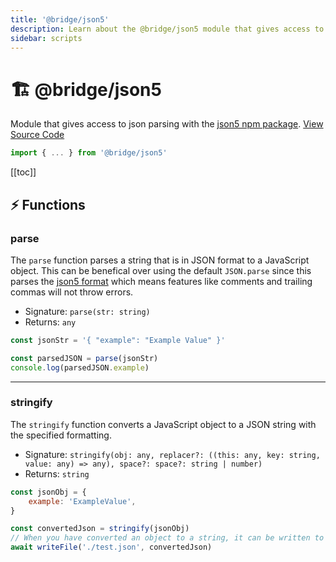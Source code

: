 ```yaml
---
title: '@bridge/json5'
description: Learn about the @bridge/json5 module that gives access to json parsing with the json5 npm package.
sidebar: scripts
---
```


# 🏗️ @bridge/json5

Module that gives access to json parsing with the [json5 npm package](https://www.npmjs.com/package/json5).
[View Source Code](https://github.com/bridge-core/editor/blob/main/src/components/Extensions/Scripts/Modules/json5.ts)

```js
import { ... } from '@bridge/json5'
```

[[toc]]

## ⚡ Functions

### parse

The `parse` function parses a string that is in JSON format to a JavaScript object. This can be benefical over using the default `JSON.parse` since this parses the [json5 format](https://json5.org/) which means features like comments and trailing commas will not throw errors.

-   Signature: `parse(str: string)`
-   Returns: `any`

```js
const jsonStr = '{ "example": "Example Value" }'

const parsedJSON = parse(jsonStr)
console.log(parsedJSON.example)
```

---

### stringify

The `stringify` function converts a JavaScript object to a JSON string with the specified formatting.

-   Signature: `stringify(obj: any, replacer?: ((this: any, key: string, value: any) => any), space?: space?: string | number)`
-   Returns: `string`

```js
const jsonObj = {
	example: 'ExampleValue',
}

const convertedJson = stringify(jsonObj)
// When you have converted an object to a string, it can be written to a file for example
await writeFile('./test.json', convertedJson)
```
